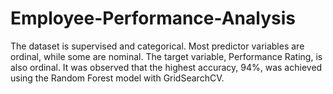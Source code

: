 # Employee-Performance-Analysis
The dataset is supervised and categorical. Most predictor variables are ordinal, while some are nominal. The target variable, Performance Rating, is also ordinal. It was observed that the highest accuracy, 94%, was achieved using the Random Forest model with GridSearchCV. 

